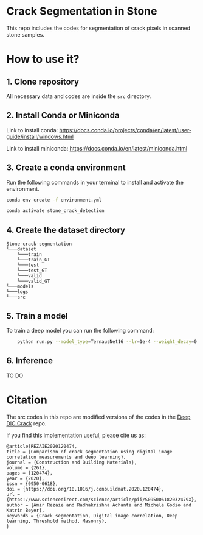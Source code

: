 # Crack Segmentation in Stone

This repo includes the codes for segmentation of crack pixels in scanned stone samples. 

# How to use it?

## 1. Clone repository

All necessary data and codes are inside the ``src`` directory. 

## 2. Install Conda or Miniconda

Link to install conda: https://docs.conda.io/projects/conda/en/latest/user-guide/install/windows.html

Link to install miniconda: https://docs.conda.io/en/latest/miniconda.html

## 3. Create a conda environment 


Run the following commands in your terminal to install and activate the environment.

```bash
conda env create -f environment.yml
```

```bash
conda activate stone_crack_detection
```

## 4. Create the dataset directory

```
Stone-crack-segmentation
└───dataset
    └───train
    └───train_GT
    └───test
    └───test_GT
    └───valid
    └───valid_GT
└───models
└───logs
└───src
```

## 5. Train a model

To train a deep model you can run the following command:
```bash
    python run.py --model_type=TernausNet16 --lr=1e-4 --weight_decay=0 --num_epochs=50 --pretrained=1  --batch_size=32
```

## 6. Inference

TO DO


# Citation

The src codes in this repo are modified versions of the codes in the [Deep DIC Crack](https://github.com/amirrezaie1415/Deep-DIC-Crack) repo. 

If you find this implementation useful, please cite us as:
```
@article{REZAIE2020120474,
title = {Comparison of crack segmentation using digital image correlation measurements and deep learning},
journal = {Construction and Building Materials},
volume = {261},
pages = {120474},
year = {2020},
issn = {0950-0618},
doi = {https://doi.org/10.1016/j.conbuildmat.2020.120474},
url = {https://www.sciencedirect.com/science/article/pii/S095006182032479X},
author = {Amir Rezaie and Radhakrishna Achanta and Michele Godio and Katrin Beyer},
keywords = {Crack segmentation, Digital image correlation, Deep learning, Threshold method, Masonry},
}
```
